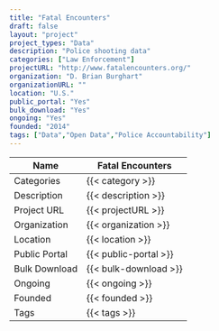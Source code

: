 ```yaml
---
title: "Fatal Encounters"
draft: false
layout: "project"
project_types: "Data"
description: "Police shooting data"
categories: ["Law Enforcement"]
projectURL: "http://www.fatalencounters.org/"
organization: "D. Brian Burghart"
organizationURL: ""
location: "U.S."
public_portal: "Yes"
bulk_download: "Yes"
ongoing: "Yes"
founded: "2014"
tags: ["Data","Open Data","Police Accountability"]
---
```



Name                    |  Fatal Encounters    
------------------------|----
Categories              | {{< category >}} 
Description             | {{< description >}} 
Project URL             | {{< projectURL >}} 
Organization            | {{< organization >}} 
Location                | {{< location >}} 
Public Portal           | {{< public-portal >}} 
Bulk Download           | {{< bulk-download >}} 
Ongoing                 | {{< ongoing >}} 
Founded                 | {{< founded >}} 
Tags                    | {{< tags >}} 
